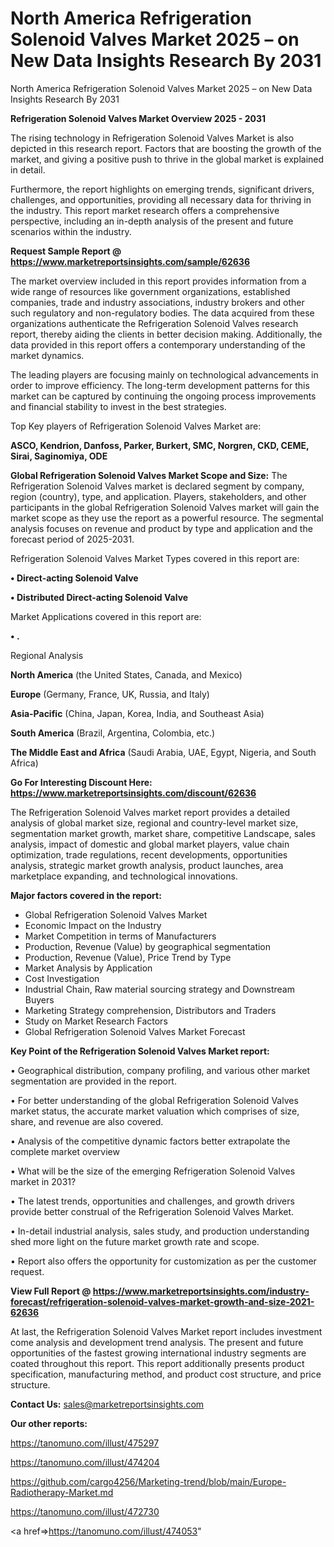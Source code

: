 # North America Refrigeration Solenoid Valves Market 2025 – on New Data Insights Research By 2031
 North America Refrigeration Solenoid Valves Market 2025 – on New Data Insights Research By 2031

<Strong> Refrigeration Solenoid Valves Market Overview 2025 - 2031</strong>

The rising technology in Refrigeration Solenoid Valves Market is also depicted in this research report. Factors that are boosting the growth of the market, and giving a positive push to thrive in the global market is explained in detail.

Furthermore, the report highlights on emerging trends, significant drivers, challenges, and opportunities, providing all necessary data for thriving in the industry. This report market research offers a comprehensive perspective, including an in-depth analysis of the present and future scenarios within the industry.

<strong>Request Sample Report @ <a href=https://www.marketreportsinsights.com/sample/62636>https://www.marketreportsinsights.com/sample/62636</a></strong>

The market overview included in this report provides information from a wide range of resources like government organizations, established companies, trade and industry associations, industry brokers and other such regulatory and non-regulatory bodies. The data acquired from these organizations authenticate the Refrigeration Solenoid Valves research report, thereby aiding the clients in better decision making. Additionally, the data provided in this report offers a contemporary understanding of the market dynamics.

The leading players are focusing mainly on technological advancements in order to improve efficiency. The long-term development patterns for this market can be captured by continuing the ongoing process improvements and financial stability to invest in the best strategies.

Top Key players of Refrigeration Solenoid Valves Market are:

<strong>ASCO, Kendrion, Danfoss, Parker, Burkert, SMC, Norgren, CKD, CEME, Sirai, Saginomiya, ODE</strong>

<strong><b>Global Refrigeration Solenoid Valves Market Scope and Size:</b></strong>
The Refrigeration Solenoid Valves market is declared segment by company, region (country), type, and application. Players, stakeholders, and other participants in the global Refrigeration Solenoid Valves market will gain the market scope as they use the report as a powerful resource. The segmental analysis focuses on revenue and product by type and application and the forecast period of 2025-2031.

Refrigeration Solenoid Valves Market Types covered in this report are:

<strong>• Direct-acting Solenoid Valve

• Distributed Direct-acting Solenoid Valve</strong>

Market Applications covered in this report are:

<strong>• .</strong> 

Regional Analysis

<strong>North America</strong> (the United States, Canada, and Mexico)

<strong>Europe</strong> (Germany, France, UK, Russia, and Italy)

<strong>Asia-Pacific</strong> (China, Japan, Korea, India, and Southeast Asia)

<strong>South America</strong> (Brazil, Argentina, Colombia, etc.)

<strong>The Middle East and Africa</strong> (Saudi Arabia, UAE, Egypt, Nigeria, and South Africa)

<strong>Go For Interesting Discount Here: <a href=https://www.marketreportsinsights.com/discount/62636>https://www.marketreportsinsights.com/discount/62636</a></strong>

The Refrigeration Solenoid Valves market report provides a detailed analysis of global market size, regional and country-level market size, segmentation market growth, market share, competitive Landscape, sales analysis, impact of domestic and global market players, value chain optimization, trade regulations, recent developments, opportunities analysis, strategic market growth analysis, product launches, area marketplace expanding, and technological innovations.

<strong><b>Major factors covered in the report:</b></strong>
<ul>
  <li>Global Refrigeration Solenoid Valves Market </li>
  <li>Economic Impact on the Industry</li>
  <li>Market Competition in terms of Manufacturers</li>
  <li>Production, Revenue (Value) by geographical segmentation</li>
  <li>Production, Revenue (Value), Price Trend by Type</li>
  <li>Market Analysis by Application</li>
  <li>Cost Investigation</li>
  <li>Industrial Chain, Raw material sourcing strategy and Downstream Buyers</li>
  <li>Marketing Strategy comprehension, Distributors and Traders</li>
  <li>Study on Market Research Factors</li>
  <li>Global Refrigeration Solenoid Valves Market Forecast</li>
</ul>

<strong><b>Key Point of the Refrigeration Solenoid Valves Market report:</b></strong>

• Geographical distribution, company profiling, and various other market segmentation are provided in the report.

• For better understanding of the global Refrigeration Solenoid Valves market status, the accurate market valuation which comprises of size, share, and revenue are also covered.

• Analysis of the competitive dynamic factors better extrapolate the complete market overview

• What will be the size of the emerging Refrigeration Solenoid Valves market in 2031?

• The latest trends, opportunities and challenges, and growth drivers provide better construal of the Refrigeration Solenoid Valves Market.

• In-detail industrial analysis, sales study, and production understanding shed more light on the future market growth rate and scope.

• Report also offers the opportunity for customization as per the customer request.

<strong><b>View Full Report @ <a href=https://www.marketreportsinsights.com/industry-forecast/refrigeration-solenoid-valves-market-growth-and-size-2021-62636>https://www.marketreportsinsights.com/industry-forecast/refrigeration-solenoid-valves-market-growth-and-size-2021-62636</a></b></strong>


At last, the Refrigeration Solenoid Valves Market report includes investment come analysis and development trend analysis. The present and future opportunities of the fastest growing international industry segments are coated throughout this report. This report additionally presents product specification, manufacturing method, and product cost structure, and price structure.

<strong>Contact Us:</strong>
sales@marketreportsinsights.com

<strong>Our other reports:</strong>

<a href=https://tanomuno.com/illust/475297>https://tanomuno.com/illust/475297</a>

<a href=https://tanomuno.com/illust/474204>https://tanomuno.com/illust/474204</a>

<a href=https://github.com/cargo4256/Marketing-trend/blob/main/Europe-Radiotherapy-Market.md>https://github.com/cargo4256/Marketing-trend/blob/main/Europe-Radiotherapy-Market.md</a>

<a href=https://tanomuno.com/illust/472730>https://tanomuno.com/illust/472730</a>

<a href=>https://tanomuno.com/illust/474053</a>"
